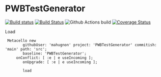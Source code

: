 # PWBTestGenerator
[![Build status](https://ci.appveyor.com/api/projects/status/rp7h5bpu5kjstbih?svg=true)](https://ci.appveyor.com/project/mahugnon/pwbtestgenerator) 
[![Build Status](https://ci.inria.fr/pharo-contribution/job/PWBTestGenerator/badge/icon)](https://ci.inria.fr/pharo-contribution/job/PWBTestGenerator/)
![Github Actions build](https://github.com/mahugnon/PWBTestGenerator/workflows/Github%20Actions%20build/badge.svg)
[![Coverage Status](https://coveralls.io/repos/github/mahugnon/PWBTestGenerator/badge.svg?branch=main)](https://coveralls.io/github/mahugnon/PWBTestGenerator?branch=main)


Load 

```Smalltalk
 Metacello new
    	githubUser: 'mahugnon' project: 'PWBTestGenerator' commitish: 'main' path: 'src';
    	baseline: 'PWBTestGenerator';
	 onConflict: [ :e | e useIncoming ];
        onUpgrade: [ :e | e useIncoming ];
        
    	load
```
